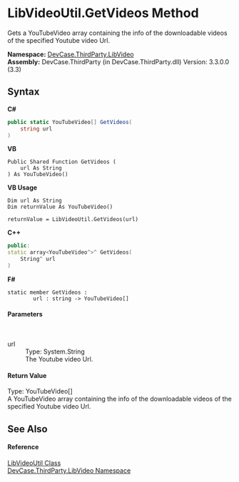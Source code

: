 # LibVideoUtil.GetVideos Method 
 

Gets a YouTubeVideo array containing the info of the downloadable videos of the specified Youtube video Url.

**Namespace:**&nbsp;<a href="N_DevCase_ThirdParty_LibVideo">DevCase.ThirdParty.LibVideo</a><br />**Assembly:**&nbsp;DevCase.ThirdParty (in DevCase.ThirdParty.dll) Version: 3.3.0.0 (3.3)

## Syntax

**C#**<br />
``` C#
public static YouTubeVideo[] GetVideos(
	string url
)
```

**VB**<br />
``` VB
Public Shared Function GetVideos ( 
	url As String
) As YouTubeVideo()
```

**VB Usage**<br />
``` VB Usage
Dim url As String
Dim returnValue As YouTubeVideo()

returnValue = LibVideoUtil.GetVideos(url)
```

**C++**<br />
``` C++
public:
static array<YouTubeVideo^>^ GetVideos(
	String^ url
)
```

**F#**<br />
``` F#
static member GetVideos : 
        url : string -> YouTubeVideo[] 

```


#### Parameters
&nbsp;<dl><dt>url</dt><dd>Type: System.String<br />The Youtube video Url.</dd></dl>

#### Return Value
Type: YouTubeVideo[]<br />A YouTubeVideo array containing the info of the downloadable videos of the specified Youtube video Url.

## See Also


#### Reference
<a href="T_DevCase_ThirdParty_LibVideo_LibVideoUtil">LibVideoUtil Class</a><br /><a href="N_DevCase_ThirdParty_LibVideo">DevCase.ThirdParty.LibVideo Namespace</a><br />